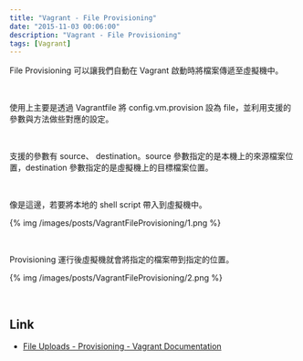 ```yaml
---
title: "Vagrant - File Provisioning"
date: "2015-11-03 00:06:00"
description: "Vagrant - File Provisioning"
tags: [Vagrant]
---
```



File Provisioning 可以讓我們自動在 Vagrant 啟動時將檔案傳遞至虛擬機中。  

<!-- More -->

<br/>


使用上主要是透過 Vagrantfile 將 config.vm.provision 設為 file，並利用支援的參數與方法做些對應的設定。  

<br/>


支援的參數有 source、 destination。source 參數指定的是本機上的來源檔案位置，destination 參數指定的是虛擬機上的目標檔案位置。  

<br/>


像是這邊，若要將本地的 shell script 帶入到虛擬機中。  

{% img /images/posts/VagrantFileProvisioning/1.png %}

<br/>


Provisioning 運行後虛擬機就會將指定的檔案帶到指定的位置。  

{% img /images/posts/VagrantFileProvisioning/2.png %}

<br/>

Link
----
* [File Uploads - Provisioning - Vagrant Documentation](https://docs.vagrantup.com/v2/provisioning/file.html)
